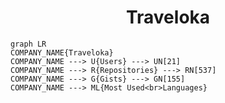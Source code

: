 <h1 align="center">Traveloka</h1>

```mermaid
graph LR
COMPANY_NAME{Traveloka}
COMPANY_NAME ---> U{Users} ---> UN[21]
COMPANY_NAME ---> R{Repositories} ---> RN[537]
COMPANY_NAME ---> G{Gists} ---> GN[155]
COMPANY_NAME ---> ML{Most Used<br>Languages}
```
